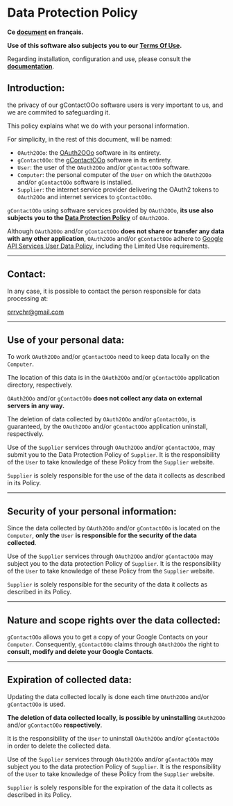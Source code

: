 # Data Protection Policy

**Ce [document][1] en français.**

**Use of this software also subjects you to our [Terms Of Use][2].**

Regarding installation, configuration and use, please consult the **[documentation][3]**.

## Introduction:

the privacy of our gContactOOo software users is very important to us, and we are commited to safeguarding it.

This policy explains what we do with your personal information.

For simplicity, in the rest of this document, will be named:
- `OAuth2OOo`: the [OAuth2OOo][4] software in its entirety.
- `gContactOOo`: the [gContactOOo][5] software in its entirety.
- `User`: the user of the `OAuth2OOo` and/or `gContactOOo` software.
- `Computer`: the personal computer of the `User` on which the `OAuth2OOo` and/or `gContactOOo` software is installed.
- `Supplier`: the internet service provider delivering the OAuth2 tokens to `OAuth2OOo` and internet services to `gContactOOo`.

`gContactOOo` using software services provided by `OAuth2OOo`, **its use also subjects you to the [Data Protection Policy][6]** of `OAuth2OOo`.

Although `OAuth2OOo` and/or `gContactOOo` **does not share or transfer any data with any other application**, `OAuth2OOo` and/or `gContactOOo` adhere to [Google API Services User Data Policy][7], including the Limited Use requirements.

___
## Contact:

In any case, it is possible to contact the person responsible for data processing at:

prrvchr@gmail.com

___
## Use of your personal data:

To work `OAuth2OOo` and/or `gContactOOo` need to keep data locally on the `Computer`.

The location of this data is in the `OAuth2OOo` and/or `gContactOOo` application directory, respectively.

`OAuth2OOo` and/or `gContactOOo` **does not collect any data on external servers in any way.**

The deletion of data collected by `OAuth2OOo` and/or `gContactOOo`, is guaranteed, by the `OAuth2OOo` and/or `gContactOOo` application uninstall, respectively.

Use of the `Supplier` services through `OAuth2OOo` and/or `gContactOOo`, may submit you to the Data Protection Policy of `Supplier`. It is the responsibility of the `User` to take knowledge of these Policy from the `Supplier` website.

`Supplier` is solely responsible for the use of the data it collects as described in its Policy.

___
## Security of your personal information:

Since the data collected by `OAuth2OOo` and/or `gContactOOo` is located on the `Computer`, **only the** `User` **is responsible for the security of the data collected**.

Use of the `Supplier` services through `OAuth2OOo` and/or `gContactOOo` may subject you to the data protection Policy of `Supplier`. It is the responsibility of the `User` to take knowledge of these Policy from the `Supplier` website.

`Supplier` is solely responsible for the security of the data it collects as described in its Policy.

___
## Nature and scope rights over the data collected:

`gContactOOo` allows you to get a copy of your Google Contacts on your `Computer`. Consequently, `gContactOOo` claims through `OAuth2OOo` the right to **consult, modify and delete your Google Contacts**.

___
## Expiration of collected data:

Updating the data collected locally is done each time `OAuth2OOo` and/or `gContactOOo` is used.

**The deletion of data collected locally, is possible by uninstalling** `OAuth2OOo` and/or `gContactOOo` **respectively**.

It is the responsibility of the `User` to uninstall `OAuth2OOo` and/or `gContactOOo` in order to delete the collected data.

Use of the `Supplier` services through `OAuth2OOo` and/or `gContactOOo` may subject you to the data protection Policy of `Supplier`. It is the responsibility of the `User` to take knowledge of these Policy from the `Supplier` website.

`Supplier` is solely responsible for the expiration of the data it collects as described in its Policy.

[1]: <https://prrvchr.github.io/gContactOOo/source/gContactOOo/registration/PrivacyPolicy_fr>
[2]: <https://prrvchr.github.io/gContactOOo/source/gContactOOo/registration/TermsOfUse_en>
[3]: <https://prrvchr.github.io/gContactOOo>
[4]: <https://github.com/prrvchr/OAuth2OOo/raw/master/OAuth2OOo.oxt>
[5]: <https://github.com/prrvchr/gContactOOo/raw/master/gContactOOo.oxt>
[6]: <https://prrvchr.github.io/OAuth2OOo/source/OAuth2OOo/registration/PrivacyPolicy_en>
[7]: <https://developers.google.com/terms/api-services-user-data-policy?hl=en>
